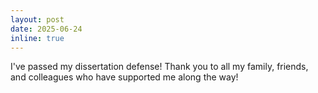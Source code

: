 ```yaml
---
layout: post
date: 2025-06-24
inline: true
---
```


I've passed my dissertation defense! Thank you to all my family, friends, and colleagues who have supported me along the way!
